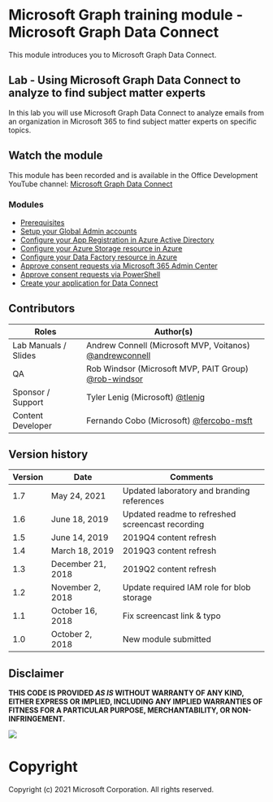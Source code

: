 # Microsoft Graph training module - Microsoft Graph Data Connect

This module introduces you to Microsoft Graph Data Connect.

## Lab - Using Microsoft Graph Data Connect to analyze to find subject matter experts

In this lab you will use Microsoft Graph Data Connect to analyze emails from an organization in Microsoft 365 to find subject matter experts on specific topics.

## Watch the module

This module has been recorded and is available in the Office Development YouTube channel: [Microsoft Graph Data Connect](https://youtu.be/6IJ7W8IXeJ4)

### Modules

- [Prerequisites](./Lab-01-Pre-requisites.md#prereqs)
- [Setup your Global Admin accounts](./Lab-02-Global-Admin.md#configure-global-admin)
- [Configure your App Registration in Azure Active Directory](./Lab-03-App-Registration-AAD.md#configure-app-reg-aad)
- [Configure your Azure Storage resource in Azure](./Lab-04-Configure-Storage.md#configure-sa)
- [Configure your Data Factory resource in Azure](./Lab-05-Configure-Data-Factory.md#configure-sa)
- [Approve consent requests via Microsoft 365 Admin Center](./Lab-06-Approve-Consent-Requests.md#approve-m365admin)
- [Approve consent requests via PowerShell](./Lab-06-Approve-Consent-Requests.md#approve-powershell)
- [Create your application for Data Connect](./Lab-07-Create-Application.md#create-app)

## Contributors

|        Roles         |                                       Author(s)                                       |
| -------------------- | ------------------------------------------------------------------------------------- |
| Lab Manuals / Slides | Andrew Connell (Microsoft MVP, Voitanos) [@andrewconnell](//github.com/andrewconnell) |
| QA                   | Rob Windsor (Microsoft MVP, PAIT Group) [@rob-windsor](//github.com/rob-windsor)      |
| Sponsor / Support    | Tyler Lenig (Microsoft) [@tlenig](//github.com/tlenig)                                |
| Content Developer    | Fernando Cobo (Microsoft) [@fercobo-msft](//github.com/fercobo-msft)

## Version history

| Version |       Date        |                     Comments                     |
| ------- | ----------------- | ------------------------------------------------ |
| 1.7     | May 24, 2021      | Updated laboratory and branding references       |
| 1.6     | June 18, 2019     | Updated readme to refreshed screencast recording |
| 1.5     | June 14, 2019     | 2019Q4 content refresh                           |
| 1.4     | March 18, 2019    | 2019Q3 content refresh                           |
| 1.3     | December 21, 2018 | 2019Q2 content refresh                           |
| 1.2     | November 2, 2018  | Update required IAM role for blob storage        |
| 1.1     | October 16, 2018  | Fix screencast link & typo                       |
| 1.0     | October 2, 2018   | New module submitted                             |

## Disclaimer

**THIS CODE IS PROVIDED _AS IS_ WITHOUT WARRANTY OF ANY KIND, EITHER EXPRESS OR IMPLIED, INCLUDING ANY IMPLIED WARRANTIES OF FITNESS FOR A PARTICULAR PURPOSE, MERCHANTABILITY, OR NON-INFRINGEMENT.**

<img src="https://telemetry.sharepointpnp.com/msgraph-training-dataconnect" />

# Copyright

Copyright (c) 2021 Microsoft Corporation. All rights reserved.
